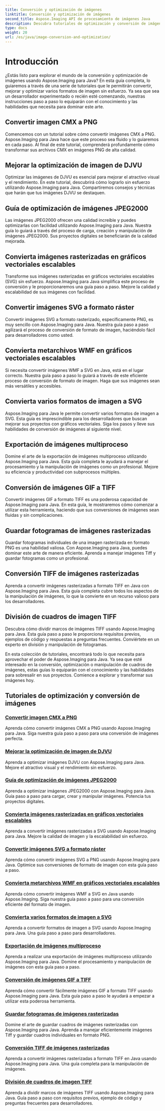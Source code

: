 ```yaml
---
title: Conversión y optimización de imágenes
linktitle: Conversión y optimización de imágenes
second_title: Aspose.Imaging API de procesamiento de imágenes Java
description: Descubra tutoriales de optimización y conversión de imágenes utilizando Aspose.Imaging para Java. Aprenda a convertir, mejorar y optimizar varios formatos de imagen con facilidad.
type: docs
weight: 20
url: /es/java/image-conversion-and-optimization/
---
```


# Introducción

¿Estás listo para explorar el mundo de la conversión y optimización de imágenes usando Aspose.Imaging para Java? En esta guía completa, lo guiaremos a través de una serie de tutoriales que le permitirán convertir, mejorar y optimizar varios formatos de imagen sin esfuerzo. Ya sea que sea un desarrollador experimentado o recién esté comenzando, nuestras instrucciones paso a paso lo equiparán con el conocimiento y las habilidades que necesita para dominar este arte.

## Convertir imagen CMX a PNG

Comencemos con un tutorial sobre cómo convertir imágenes CMX a PNG. Aspose.Imaging para Java hace que este proceso sea fluido y lo guiaremos en cada paso. Al final de este tutorial, comprenderá profundamente cómo transformar sus archivos CMX en imágenes PNG de alta calidad.

## Mejorar la optimización de imagen de DJVU

Optimizar las imágenes de DJVU es esencial para mejorar el atractivo visual y el rendimiento. En este tutorial, descubrirá cómo lograrlo sin esfuerzo utilizando Aspose.Imaging para Java. Compartiremos consejos y técnicas que harán que tus imágenes DJVU se destaquen.

## Guía de optimización de imágenes JPEG2000

Las imágenes JPEG2000 ofrecen una calidad increíble y puedes optimizarlas con facilidad utilizando Aspose.Imaging para Java. Nuestra guía lo guiará a través del proceso de carga, creación y manipulación de imágenes JPEG2000. Sus proyectos digitales se beneficiarán de la calidad mejorada.

## Convierta imágenes rasterizadas en gráficos vectoriales escalables

Transforme sus imágenes rasterizadas en gráficos vectoriales escalables (SVG) sin esfuerzo. Aspose.Imaging para Java simplifica este proceso de conversión y le proporcionaremos una guía paso a paso. Mejore la calidad y escalabilidad de sus imágenes con facilidad.

## Convertir imágenes SVG a formato ráster

Convertir imágenes SVG a formato rasterizado, específicamente PNG, es muy sencillo con Aspose.Imaging para Java. Nuestra guía paso a paso agilizará el proceso de conversión de formato de imagen, haciéndolo fácil para desarrolladores como usted.

## Convierta metarchivos WMF en gráficos vectoriales escalables

Si necesita convertir imágenes WMF a SVG en Java, está en el lugar correcto. Nuestra guía paso a paso lo guiará a través de este eficiente proceso de conversión de formato de imagen. Haga que sus imágenes sean más versátiles y accesibles.

## Convierta varios formatos de imagen a SVG

Aspose.Imaging para Java le permite convertir varios formatos de imagen a SVG. Esta guía es imprescindible para los desarrolladores que buscan mejorar sus proyectos con gráficos vectoriales. Siga los pasos y lleve sus habilidades de conversión de imágenes al siguiente nivel.

## Exportación de imágenes multiproceso

Domine el arte de la exportación de imágenes multiproceso utilizando Aspose.Imaging para Java. Esta guía completa le ayudará a manejar el procesamiento y la manipulación de imágenes como un profesional. Mejore su eficiencia y productividad con subprocesos múltiples.

## Conversión de imágenes GIF a TIFF

Convertir imágenes GIF a formato TIFF es una poderosa capacidad de Aspose.Imaging para Java. En esta guía, le mostraremos cómo comenzar a utilizar esta herramienta, haciendo que sus conversiones de imágenes sean fluidas y sin complicaciones.

## Guardar fotogramas de imágenes rasterizadas

Guardar fotogramas individuales de una imagen rasterizada en formato PNG es una habilidad valiosa. Con Aspose.Imaging para Java, puedes dominar este arte de manera eficiente. Aprenda a manejar imágenes Tiff y guardar fotogramas como un profesional.

## Conversión TIFF de imágenes rasterizadas

Aprenda a convertir imágenes rasterizadas a formato TIFF en Java con Aspose.Imaging para Java. Esta guía completa cubre todos los aspectos de la manipulación de imágenes, lo que la convierte en un recurso valioso para los desarrolladores.

## División de cuadros de imagen TIFF

Descubra cómo dividir marcos de imágenes TIFF usando Aspose.Imaging para Java. Esta guía paso a paso le proporciona requisitos previos, ejemplos de código y respuestas a preguntas frecuentes. Conviértete en un experto en división y manipulación de fotogramas.

En esta colección de tutoriales, encontrará todo lo que necesita para aprovechar el poder de Aspose.Imaging para Java. Ya sea que esté interesado en la conversión, optimización o manipulación de cuadros de imágenes, estas guías lo equiparán con el conocimiento y las habilidades para sobresalir en sus proyectos. Comience a explorar y transformar sus imágenes hoy.
## Tutoriales de optimización y conversión de imágenes
### [Convertir imagen CMX a PNG](./convert-cmx-to-png-image/)
Aprenda cómo convertir imágenes CMX a PNG usando Aspose.Imaging para Java. Siga nuestra guía paso a paso para una conversión de imágenes perfecta.
### [Mejorar la optimización de imagen de DJVU](./improve-djvu-image-optimization/)
Aprenda a optimizar imágenes DJVU con Aspose.Imaging para Java. Mejore el atractivo visual y el rendimiento sin esfuerzo.
### [Guía de optimización de imágenes JPEG2000](./jpeg2000-image-optimization-guide/)
Aprenda a optimizar imágenes JPEG2000 con Aspose.Imaging para Java. Guía paso a paso para cargar, crear y manipular imágenes. Potencia tus proyectos digitales.
### [Convierta imágenes rasterizadas en gráficos vectoriales escalables](./convert-raster-images-to-scalable-vector-graphics/)
Aprenda a convertir imágenes rasterizadas a SVG usando Aspose.Imaging para Java. Mejore la calidad de imagen y la escalabilidad sin esfuerzo.
### [Convertir imágenes SVG a formato ráster](./convert-svg-images-to-raster-format/)
Aprenda cómo convertir imágenes SVG a PNG usando Aspose.Imaging para Java. Optimice sus conversiones de formato de imagen con esta guía paso a paso.
### [Convierta metarchivos WMF en gráficos vectoriales escalables](./convert-wmf-metafiles-to-scalable-vector-graphics/)
Aprenda cómo convertir imágenes WMF a SVG en Java usando Aspose.Imaging. Siga nuestra guía paso a paso para una conversión eficiente del formato de imagen.
### [Convierta varios formatos de imagen a SVG](./convert-various-image-formats-to-svg/)
Aprenda a convertir formatos de imagen a SVG usando Aspose.Imaging para Java. Una guía paso a paso para desarrolladores.
### [Exportación de imágenes multiproceso](./multi-threaded-image-export/)
Aprenda a realizar una exportación de imágenes multiproceso utilizando Aspose.Imaging para Java. Domine el procesamiento y manipulación de imágenes con esta guía paso a paso.
### [Conversión de imágenes GIF a TIFF](./gif-to-tiff-image-conversion/)
Aprenda cómo convertir fácilmente imágenes GIF a formato TIFF usando Aspose.Imaging para Java. Esta guía paso a paso le ayudará a empezar a utilizar esta poderosa herramienta.
### [Guardar fotogramas de imágenes rasterizadas](./raster-image-frame-saving/)
Domine el arte de guardar cuadros de imágenes rasterizadas con Aspose.Imaging para Java. Aprenda a manejar eficientemente imágenes Tiff y guardar cuadros individuales en formato PNG.
### [Conversión TIFF de imágenes rasterizadas](./raster-image-tiff-conversion/)
Aprenda a convertir imágenes rasterizadas a formato TIFF en Java usando Aspose.Imaging para Java. Una guía completa para la manipulación de imágenes.
### [División de cuadros de imagen TIFF](./tiff-image-frame-splitting/)
Aprenda a dividir marcos de imágenes TIFF usando Aspose.Imaging para Java. Guía paso a paso con requisitos previos, ejemplo de código y preguntas frecuentes para desarrolladores.